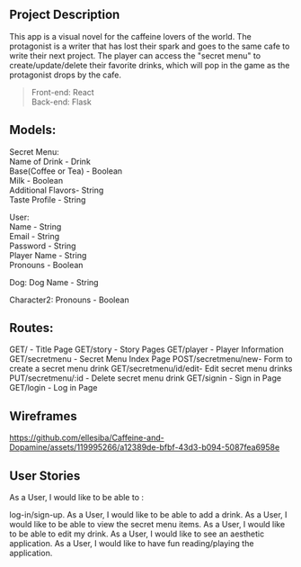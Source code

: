 ## Project Description
This app is a visual novel for the caffeine lovers of the world. The protagonist is a writer that has lost their spark and goes to the same cafe to write their next project. The player can access the "secret menu" to create/update/delete their favorite drinks, which will pop in the game as the protagonist drops by the cafe.

>Front-end: React <br />
>Back-end: Flask <br />

## Models:
Secret Menu:<br />
    Name of Drink - Drink <br />
    Base(Coffee or Tea) - Boolean <br />
    Milk - Boolean <br />
    Additional Flavors- String <br />
    Taste Profile - String <br />

User: <br />
    Name - String <br />
    Email - String <br />
    Password - String <br />
    Player Name - String <br />
    Pronouns - Boolean <br />

Dog:
    Dog Name - String

Character2:
    Pronouns - Boolean

## Routes: <br />
GET/ - Title Page
GET/story - Story Pages
GET/player - Player Information
GET/secretmenu - Secret Menu Index Page
POST/secretmenu/new- Form to create a secret menu drink
GET/secretmenu/id/edit- Edit secret menu drinks
PUT/secretmenu/:id - Delete secret menu drink
GET/signin - Sign in Page
GET/login - Log in Page

## Wireframes



https://github.com/ellesiba/Caffeine-and-Dopamine/assets/119995266/a12389de-bfbf-43d3-b094-5087fea6958e




## User Stories
As a User, I would like to be able to :

log-in/sign-up.
As a User, I would like to be able to add a drink.
As a User, I would like to be able to view the secret menu items.
As a User, I would like to be able to edit my drink.
As a User, I would like to see an aesthetic application.
As a User, I would like to have fun reading/playing the application.



